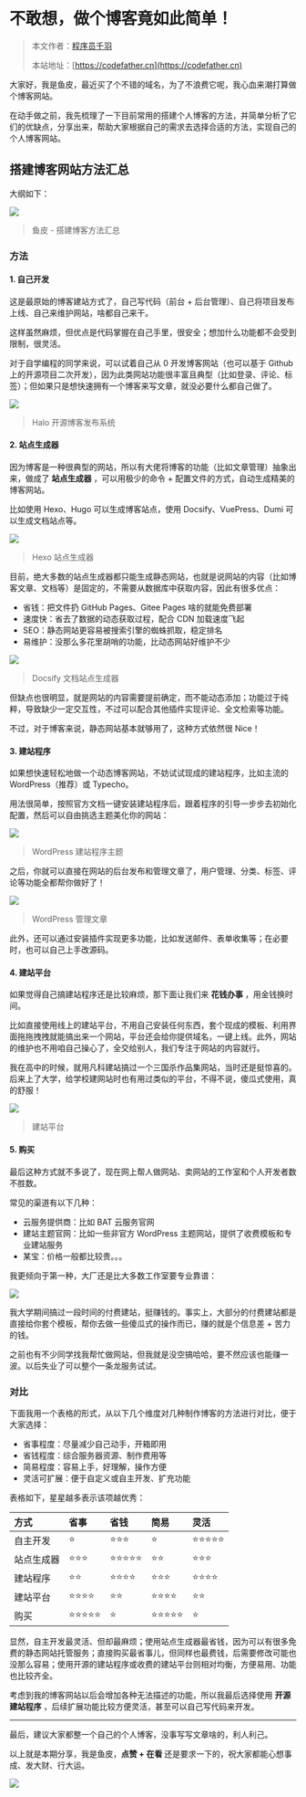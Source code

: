 # 不敢想，做个博客竟如此简单！

> 本文作者：[程序员千羽](https://yuyuanweb.feishu.cn/wiki/Abldw5WkjidySxkKxU2cQdAtnah)
>
> 本站地址：[https://codefather.cn](https://codefather.cn)

大家好，我是鱼皮，最近买了个不错的域名，为了不浪费它呢，我心血来潮打算做个博客网站。

在动手做之前，我先梳理了一下目前常用的搭建个人博客的方法，并简单分析了它们的优缺点，分享出来，帮助大家根据自己的需求去选择合适的方法，实现自己的个人博客网站。

## 搭建博客网站方法汇总

大纲如下：

![](https://pic.yupi.icu/5563/202311071436625.png)

> 鱼皮 - 搭建博客方法汇总

### 方法

#### 1. 自己开发

这是最原始的博客建站方式了，自己写代码（前台 + 后台管理）、自己将项目发布上线、自己来维护网站，啥都自己来干。

这样虽然麻烦，但优点是代码掌握在自己手里，很安全；想加什么功能都不会受到限制，很灵活。

对于自学编程的同学来说，可以试着自己从 0 开发博客网站（也可以基于 Github 上的开源项目二次开发），因为此类网站功能很丰富且典型（比如登录、评论、标签）；但如果只是想快速拥有一个博客来写文章，就没必要什么都自己做了。

![](https://pic.yupi.icu/5563/202311071436776.png)

> Halo 开源博客发布系统

#### 2. 站点生成器

因为博客是一种很典型的网站，所以有大佬将博客的功能（比如文章管理）抽象出来，做成了 **站点生成器** ，可以用极少的命令 + 配置文件的方式，自动生成精美的博客网站。

比如使用 Hexo、Hugo 可以生成博客站点，使用 Docsify、VuePress、Dumi 可以生成文档站点等。

![](https://pic.yupi.icu/5563/202311071436784.png)

> Hexo 站点生成器

目前，绝大多数的站点生成器都只能生成静态网站，也就是说网站的内容（比如博客文章、文档等）是固定的，不需要从数据库中获取内容，因此有很多优点：

- 省钱：把文件扔 GitHub Pages、Gitee Pages 啥的就能免费部署
- 速度快：省去了数据的动态获取过程，配合 CDN 加载速度飞起
- SEO：静态网站更容易被搜索引擎的蜘蛛抓取，稳定排名
- 易维护：没那么多花里胡哨的功能，比动态网站好维护不少

![](https://pic.yupi.icu/5563/202311071436748.png)

> Docsify 文档站点生成器

但缺点也很明显，就是网站的内容需要提前确定，而不能动态添加；功能过于纯粹，导致缺少一定交互性，不过可以配合其他插件实现评论、全文检索等功能。

不过，对于博客来说，静态网站基本就够用了，这种方式依然很 Nice！

#### 3. 建站程序

如果想快速轻松地做一个动态博客网站，不妨试试现成的建站程序，比如主流的 WordPress（推荐）或 Typecho。

用法很简单，按照官方文档一键安装建站程序后，跟着程序的引导一步步去初始化配置，然后可以自由挑选主题美化你的网站：

![](https://pic.yupi.icu/5563/202311071436506.png)

> WordPress 建站程序主题

之后，你就可以直接在网站的后台发布和管理文章了，用户管理、分类、标签、评论等功能全都帮你做好了！

![](https://pic.yupi.icu/5563/202311071436759.png)

> WordPress 管理文章

此外，还可以通过安装插件实现更多功能，比如发送邮件、表单收集等；在必要时，也可以自己上手改源码。

#### 4. 建站平台

如果觉得自己搞建站程序还是比较麻烦，那下面让我们来 **花钱办事** ，用金钱换时间。

比如直接使用线上的建站平台，不用自己安装任何东西，套个现成的模板、利用界面拖拖拽拽就能搞出来一个网站，平台还会给你提供域名，一键上线。此外，网站的维护也不用咱自己操心了，全交给别人，我们专注于网站的内容就行。

我在高中的时候，就用凡科建站搞过一个三国杀作品集网站，当时还是挺惊喜的。后来上了大学，给学校建网站时也有用过类似的平台，不得不说，傻瓜式使用，真的舒服！

![](https://pic.yupi.icu/5563/202311071436025.png)

> 建站平台

#### 5. 购买

最后这种方式就不多说了，现在网上帮人做网站、卖网站的工作室和个人开发者数不胜数。

常见的渠道有以下几种：

- 云服务提供商：比如 BAT 云服务官网
- 建站主题官网：比如一些非官方 WordPress 主题网站，提供了收费模板和专业建站服务
- 某宝：价格一般都比较贵。。。

我更倾向于第一种，大厂还是比大多数工作室要专业靠谱：

![](https://pic.yupi.icu/5563/202311071436628.png)

我大学期间搞过一段时间的付费建站，挺赚钱的。事实上，大部分的付费建站都是直接给你套个模板，帮你去做一些傻瓜式的操作而已，赚的就是个信息差 + 苦力的钱。

之前也有不少同学找我帮忙做网站，但我就是没空搞哈哈，要不然应该也能赚一波。以后失业了可以整个一条龙服务试试。

### 对比

下面我用一个表格的形式，从以下几个维度对几种制作博客的方法进行对比，便于大家选择：

- 省事程度：尽量减少自己动手，开箱即用
- 省钱程度：综合服务器资源、制作费用等
- 简易程度：容易上手，好理解，操作方便
- 灵活可扩展：便于自定义或自主开发、扩充功能

表格如下，星星越多表示该项越优秀：

| 方式       | 省事  | 省钱  | 简易  | 灵活  |
| :--------- | :---- | :---- | :---- | :---- |
| 自主开发   | ⭐     | ⭐⭐⭐   | ⭐     | ⭐⭐⭐⭐⭐ |
| 站点生成器 | ⭐⭐⭐   | ⭐⭐⭐⭐⭐ | ⭐⭐    | ⭐⭐⭐   |
| 建站程序   | ⭐⭐    | ⭐⭐⭐⭐  | ⭐⭐⭐   | ⭐⭐⭐⭐  |
| 建站平台   | ⭐⭐⭐⭐  | ⭐⭐    | ⭐⭐⭐⭐  | ⭐⭐    |
| 购买       | ⭐⭐⭐⭐⭐ | ⭐     | ⭐⭐⭐⭐⭐ | ⭐     |

显然，自主开发最灵活、但却最麻烦；使用站点生成器最省钱，因为可以有很多免费的静态网站托管服务；直接购买最省事儿，但同样也最费钱，后需要修改可能也没那么容易；使用开源的建站程序或收费的建站平台则相对均衡，方便易用、功能也比较齐全。

考虑到我的博客网站以后会增加各种无法描述的功能，所以我最后选择使用 **开源建站程序** ，后续扩展功能比较方便灵活，甚至可以自己写代码来开发。



------


最后，建议大家都整一个自己的个人博客，没事写写文章啥的，利人利己。

以上就是本期分享，我是鱼皮，**点赞 + 在看** 还是要求一下的，祝大家都能心想事成、发大财、行大运。

![](https://pic.yupi.icu/5563/202311071436735.png)